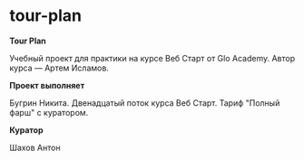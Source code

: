 # tour-plan

**Tour Plan**

Учебный проект для практики на курсе Веб Старт от Glo Academy. Автор курса — Артем Исламов.

**Проект выполняет**

Бугрин Никита. Двенадцатый поток курса Веб Старт. Тариф "Полный фарш" с куратором.

**Куратор**

Шахов Антон
